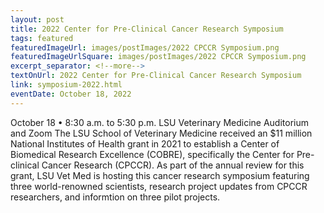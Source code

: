 ```yaml
---
layout: post
title: 2022 Center for Pre-Clinical Cancer Research Symposium
tags: featured
featuredImageUrl: images/postImages/2022 CPCCR Symposium.png
featuredImageUrlSquare: images/postImages/2022 CPCCR Symposium.png
excerpt_separator: <!--more-->
textOnUrl: 2022 Center for Pre-Clinical Cancer Research Symposium
link: symposium-2022.html
eventDate: October 18, 2022
---
```

October 18 • 8:30 a.m. to 5:30 p.m. LSU Veterinary Medicine Auditorium and Zoom The LSU School of Veterinary Medicine received an $11 million National Institutes of Health grant in 2021 to establish a Center of Biomedical Research Excellence (COBRE), specifically the Center for Pre-clinical Cancer Research (CPCCR). As part of the annual review for this grant, LSU Vet Med is hosting this cancer research symposium featuring three world-renowned scientists, research project updates from CPCCR researchers, and informtion on three pilot projects.<!--more-->
